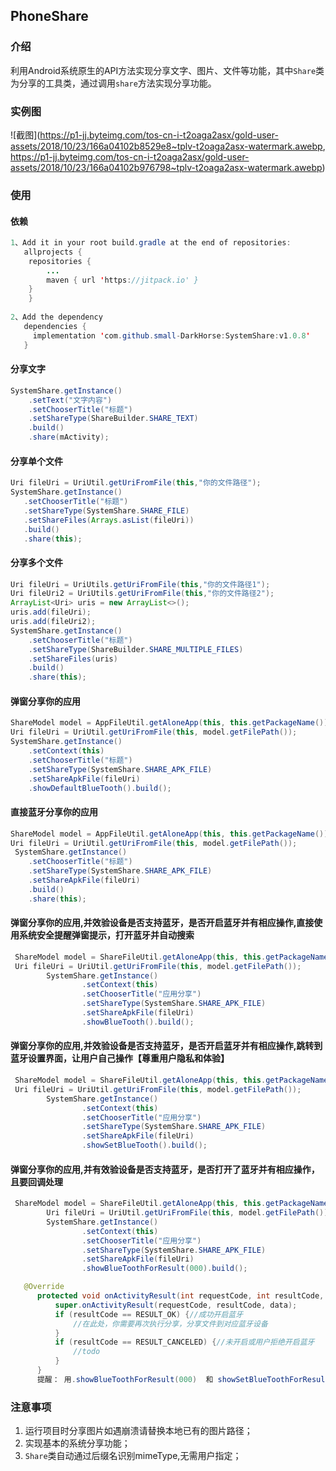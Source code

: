 ## PhoneShare

### 介绍
利用Android系统原生的API方法实现分享文字、图片、文件等功能，其中`Share`类为分享的工具类，通过调用`share`方法实现分享功能。

### 实例图
![截图](https://p1-jj.byteimg.com/tos-cn-i-t2oaga2asx/gold-user-assets/2018/10/23/166a04102b8529e8~tplv-t2oaga2asx-watermark.awebp,
https://p1-jj.byteimg.com/tos-cn-i-t2oaga2asx/gold-user-assets/2018/10/23/166a04102b976798~tplv-t2oaga2asx-watermark.awebp)

### 使用
#### 依赖
```java
1、Add it in your root build.gradle at the end of repositories:
   allprojects {
	repositories {
		...
		maven { url 'https://jitpack.io' }
	}
    }
    
2、Add the dependency
   dependencies {
	 implementation 'com.github.small-DarkHorse:SystemShare:v1.0.8'
   }
```
#### 分享文字
```java
SystemShare.getInstance()
    .setText("文字内容")
    .setChooserTitle("标题")
    .setShareType(ShareBuilder.SHARE_TEXT)
    .build()
    .share(mActivity);
```
#### 分享单个文件
```java
Uri fileUri = UriUtil.getUriFromFile(this,"你的文件路径");
SystemShare.getInstance()
   .setChooserTitle("标题")
   .setShareType(SystemShare.SHARE_FILE)
   .setShareFiles(Arrays.asList(fileUri))
   .build()
   .share(this);
```

#### 分享多个文件
```java
Uri fileUri = UriUtils.getUriFromFile(this,"你的文件路径1");
Uri fileUri2 = UriUtils.getUriFromFile(this,"你的文件路径2");
ArrayList<Uri> uris = new ArrayList<>();
uris.add(fileUri);
uris.add(fileUri2);
SystemShare.getInstance()
    .setChooserTitle("标题")
    .setShareType(ShareBuilder.SHARE_MULTIPLE_FILES)
    .setShareFiles(uris)
    .build()
    .share(this);
```

#### 弹窗分享你的应用
```java
ShareModel model = AppFileUtil.getAloneApp(this, this.getPackageName());
Uri fileUri = UriUtil.getUriFromFile(this, model.getFilePath());
SystemShare.getInstance()
    .setContext(this)
    .setChooserTitle("标题")
    .setShareType(SystemShare.SHARE_APK_FILE)
    .setShareApkFile(fileUri)
    .showDefaultBlueTooth().build();
```


#### 直接蓝牙分享你的应用
```java
ShareModel model = AppFileUtil.getAloneApp(this, this.getPackageName());
Uri fileUri = UriUtil.getUriFromFile(this, model.getFilePath());
 SystemShare.getInstance()
    .setChooserTitle("标题")
    .setShareType(SystemShare.SHARE_APK_FILE)
    .setShareApkFile(fileUri)
    .build()
    .share(this);
```

#### 弹窗分享你的应用,并效验设备是否支持蓝牙，是否开启蓝牙并有相应操作,直接使用系统安全提醒弹窗提示，打开蓝牙并自动搜索     
```java
 ShareModel model = ShareFileUtil.getAloneApp(this, this.getPackageName());
 Uri fileUri = UriUtil.getUriFromFile(this, model.getFilePath());
        SystemShare.getInstance()
                .setContext(this)
                .setChooserTitle("应用分享")
                .setShareType(SystemShare.SHARE_APK_FILE)
                .setShareApkFile(fileUri)
                .showBlueTooth().build();
```

#### 弹窗分享你的应用,并效验设备是否支持蓝牙，是否开启蓝牙并有相应操作,跳转到蓝牙设置界面，让用户自己操作【尊重用户隐私和体验】
```java
 ShareModel model = ShareFileUtil.getAloneApp(this, this.getPackageName());
 Uri fileUri = UriUtil.getUriFromFile(this, model.getFilePath());
        SystemShare.getInstance()
                .setContext(this)
                .setChooserTitle("应用分享")
                .setShareType(SystemShare.SHARE_APK_FILE)
                .setShareApkFile(fileUri)
                .showSetBlueTooth().build();
```

#### 弹窗分享你的应用,并有效验设备是否支持蓝牙，是否打开了蓝牙并有相应操作，且要回调处理
```java
 ShareModel model = ShareFileUtil.getAloneApp(this, this.getPackageName());
        Uri fileUri = UriUtil.getUriFromFile(this, model.getFilePath());
        SystemShare.getInstance()
                .setContext(this)
                .setChooserTitle("应用分享")
                .setShareType(SystemShare.SHARE_APK_FILE)
                .setShareApkFile(fileUri)
                .showBlueToothForResult(000).build();

   @Override
      protected void onActivityResult(int requestCode, int resultCode, @Nullable Intent data) {
          super.onActivityResult(requestCode, resultCode, data);
          if (resultCode == RESULT_OK) {//成功开启蓝牙
              //在此处，你需要再次执行分享，分享文件到对应蓝牙设备
          }
          if (resultCode == RESULT_CANCELED) {//未开启或用户拒绝开启蓝牙
              //todo
          }
      }
      提醒： 用.showBlueToothForResult(000)  和 showSetBlueToothForResult(000)都需要在Activity中回调
```


### 注意事项
1. 运行项目时分享图片如遇崩溃请替换本地已有的图片路径；
2. 实现基本的系统分享功能；
3. `Share`类自动通过后缀名识别mimeType,无需用户指定；
